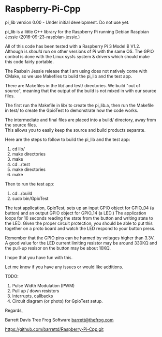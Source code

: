 # Raspberry-Pi-Cpp
pi_lib version 0.00 - Under initial development. Do not use yet.

pi_lib is a little C++ library for the Raspberry Pi running Debian Raspbian Jessie (2016-09-23-raspbian-jessie.)

All of this code has been tested with a Raspberry Pi 3 Model B V1.2.  Although is *should* run on other versions of Pi with the same OS.
The GPIO control is done with the Linux sysfs system & drivers which should make this code fairly portable.

The Rasbain Jessie release that I am using does not natively come with CMake, so we use Makefiles to build the pi_lib and the test app.

There are Makefiles in the lib/ and test/ directories.  We build "out of source", meaning that the 
output of the build is not mixed in with our source files.

The first run the Makefile in lib/ to create the pi_lib.a, then run the Makefile in test/ to create the GpioTest to demonstrate how the code works.

The intermediate and final files are placed into a build/ directory, away from the source files.  
This allows you to easily keep the source and build products separate.

Here are the steps to follow to build the pi_lib and the test app:

1. cd lib/
2. make directories
3. make
4. cd ../test
5. make directories
6. make

Then to run the test app:

1. cd ../build
2. sudo bin/GpioTest

The test application, GpioTest, sets up an input GPIO object for GPIO_04 (a button) and an output GPIO object for GPIO_14 (a LED.)
The application loops for 10 seconds reading the state from the button and writing state to the LED.  Given the proper circuit protection, you should be able to put this together on a proto board and watch the LED respond to your button press.

Remember that the GPIO pins can be harmed by voltages higher than 3.3V.  A good value for the LED current limiting resistor may be around 330KΩ and the pull-up resisor on the button may be about 10KΩ.

I hope that you have fun with this.

Let me know if you have any issues or would like additions.

TODO: 
1. Pulse Width Modulation (PWM)
2. Pull up / down resistors
3. Interrupts, callbacks
4. Circuit diagram (or photo) for GpioTest setup.

Regards,

Barrett Davis
Tree Frog Software
barrett@thefrog.com

https://github.com/barrettd/Raspberry-Pi-Cpp.git
